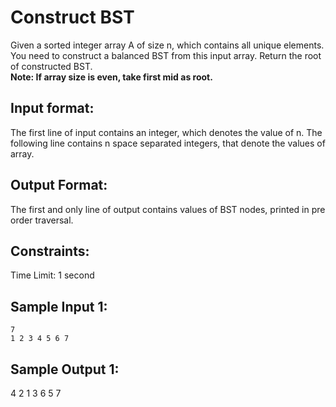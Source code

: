 # Construct BST

Given a sorted integer array A of size n, which contains all unique elements. You need to construct a balanced BST from this input array. Return the root of constructed BST.  
**Note: If array size is even, take first mid as root.**
## Input format:
  
The first line of input contains an integer, which denotes the value of n. The following line contains n space separated integers, that denote the values of array.  
  
## Output Format:

The first and only line of output contains values of BST nodes, printed in pre order traversal.  

## Constraints:
  
Time Limit: 1 second  
  
## Sample Input 1:
```
7
1 2 3 4 5 6 7
```
## Sample Output 1:

4 2 1 3 6 5 7 

